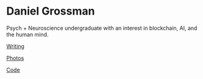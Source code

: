 # Daniel Grossman
Psych + Neuroscience undergraduate with an interest in blockchain, AI, and the human mind.

[Writing](url)

[Photos](url)

[Code](url)
